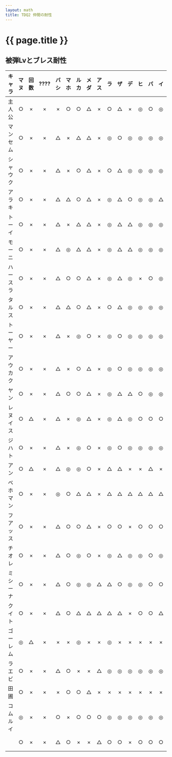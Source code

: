 ```yaml
---
layout: math
title: TDQ2 仲間の耐性
---
```


# {{ page.title }}

## 被弾Lvとブレス耐性

| キャラ   | マヌ | 回数 | ???? | バシ | マホ | ルカ | メダ | アス | ラ | ザ | デ | ヒ | バ | イ | ギ | メ |   |  炎  | 吹雪 |
|:--------:|:----:|:----:|:----:|:----:|:----:|:----:|:----:|:----:|:--:|:--:|:--:|:--:|:--:|:--:|:--:|:--:|:-:|:----:|:----:|
| 主人公   |  ○  |  ×  |  ×  |  ×  |  ○  |  ○  |  △  |  ×  | ○ | △ | × | ◎ | ○ | ◎ | ◎ | ◎ |   |
| マンセム |  ○  |  ×  |  ×  |  △  |  ×  |  △  |  △  |  ×  | ◎ | ○ | ◎ | ◎ | ◎ | ◎ | ◎ | ◎ |   |
| シャウク |  ○  |  ×  |  ×  |  △  |  ×  |  ○  |  △  |  ×  | ○ | △ | ◎ | ◎ | ◎ | ◎ | ◎ | ◎ |   |
| アラキ   |  ○  |  ×  |  ×  |  △  |  △  |  ○  |  △  |  ×  | ◎ | △ | ○ | ◎ | ◎ | △ | ◎ | ◎ |   |
| トーイ   |  ○  |  ×  |  ×  |  △  |  ×  |  △  |  △  |  ×  | ◎ | △ | △ | ◎ | ◎ | ◎ | ◎ | ◎ |   |
| モーニ   |  ○  |  ×  |  ×  |  △  |  ◎  |  △  |  △  |  ×  | ◎ | △ | △ | ◎ | ◎ | ◎ | ◎ | ◎ |   |
| ハースラ |  ○  |  ×  |  ×  |  △  |  ○  |  ○  |  △  |  ×  | ◎ | △ | ◎ | × | ○ | ◎ | ◎ | ◎ |   |
| タルス   |  ○  |  ×  |  ×  |  △  |  △  |  ○  |  △  |  ×  | ○ | △ | ◎ | ◎ | ◎ | ◎ | ○ | ◎ |   |
| トーヤー |  ○  |  ×  |  ×  |  △  |  ×  |  ◎  |  ○  |  ×  | ◎ | ○ | ◎ | ◎ | ◎ | ◎ | ◎ | ◎ |   |
| アウカク |  ○  |  ×  |  ×  |  △  |  ×  |  ○  |  △  |  ×  | ◎ | ○ | ◎ | ◎ | ◎ | ◎ | ◎ | ◎ |   |
| ヤン     |  ○  |  ×  |  ×  |  △  |  ○  |  ○  |  △  |  ×  | ◎ | △ | △ | ○ | ◎ | ◎ | ○ | ◎ |   |
| レヌイス |  ○  |  △  |  ×  |  △  |  ×  |  ◎  |  △  |  ×  | ◎ | △ | ◎ | ○ | ○ | ○ | ○ | ○ |   |      | あり |
| ジハト   |  ○  |  ×  |  ×  |  △  |  ×  |  ◎  |  ○  |  ×  | ◎ | ○ | ◎ | ◎ | ◎ | ◎ | ◎ | ◎ |   |
| アン     |  ○  |  △  |  ×  |  △  |  ◎  |  ◎  |  ○  |  ×  | △ | △ | × | × | △ | × | × | × |   | あり | あり |
| ベホマン |  ○  |  ×  |  ×  |  ◎  |  ○  |  △  |  △  |  ×  | △ | △ | △ | △ | △ | △ | △ | △ |   |
| フアッス |  ○  |  ×  |  ×  |  △  |  ○  |  ○  |  △  |  ×  | ○ | ○ | × | ○ | ○ | ○ | ○ | ○ |   |      | あり |
| チオレ   |  ○  |  ×  |  ×  |  △  |  ○  |  ◎  |  ○  |  ×  | ◎ | △ | ◎ | ◎ | ○ | ◎ | ○ | ○ |   |
| ミシーナ |  ○  |  ×  |  ×  |  △  |  ○  |  ◎  |  ◎  |  △  | △ | ○ | ◎ | ◎ | ○ | ○ | ○ | ○ |   |      | あり |
| クイト   |  ○  |  ×  |  ×  |  △  |  ○  |  △  |  △  |  △  | △ | △ | × | ○ | ○ | △ | ○ | ○ |   |
| ゴーレム |  ◎  |  △  |  ×  |  ×  |  ×  |  ◎  |  ×  |  ×  | ◎ | × | × | × | × | × | × | × |   | あり | あり |
| ラエビ   |  ○  |  ×  |  ×  |  △  |  ○  |  ×  |  ×  |  △  | ◎ | ◎ | ◎ | ◎ | ◎ | ◎ | ◎ | ◎ |   |
| 田圃     |  ○  |  ×  |  ×  |  ×  |  ○  |  ○  |  △  |  ×  | × | × | × | × | × | × | × | × |   | あり | あり |
| コムルイ |  ◎  |  ×  |  ×  |  ○  |  ×  |  ○  |  ○  |  ○  | ◎ | ◎ | ◎ | ◎ | ◎ | ◎ | ◎ | ◎ |   |
|          |  ○  |  ×  |  ×  |  △  |  ○  |  ×  |  ×  |  △  | ○ | ○ | × | ○ | ○ | ○ | ○ | ○ |   |      | あり |

